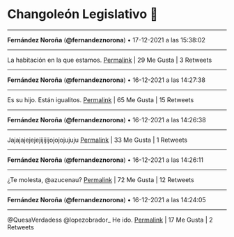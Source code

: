 # Changoleón Legislativo 🙈
*****
**Fernández Noroña** (**@fernandeznorona**) • 17-12-2021 a las 15:38:02
*****
La habitación en la que estamos.
[Permalink](https://twitter.com/fernandeznorona/status/1471988085827129346) | 29 Me Gusta | 3 Retweets
*****
**Fernández Noroña** (**@fernandeznorona**) • 16-12-2021 a las 14:27:38
*****
Es su hijo. Están igualitos.
[Permalink](https://twitter.com/fernandeznorona/status/1471607981733072897) | 65 Me Gusta | 15 Retweets
*****
**Fernández Noroña** (**@fernandeznorona**) • 16-12-2021 a las 14:26:38
*****
Jajajajejejejijijijojojojujuju
[Permalink](https://twitter.com/fernandeznorona/status/1471607729785499650) | 33 Me Gusta | 1 Retweets
*****
**Fernández Noroña** (**@fernandeznorona**) • 16-12-2021 a las 14:26:11
*****
¿Te molesta, @azucenau?
[Permalink](https://twitter.com/fernandeznorona/status/1471607615540973569) | 72 Me Gusta | 12 Retweets
*****
**Fernández Noroña** (**@fernandeznorona**) • 16-12-2021 a las 14:24:05
*****
@QuesaVerdadess @lopezobrador_ He ido.
[Permalink](https://twitter.com/fernandeznorona/status/1471607086245048320) | 17 Me Gusta | 2 Retweets